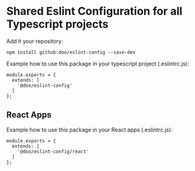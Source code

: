 # Shared Eslint Configuration for all Typescript projects

Add it your repository:
```
npm install github:doo/eslint-config --save-dev
```

Example how to use this package in your typescript project (.eslintrc.js):
```
module.exports = {
  extends: [
    '@doo/eslint-config'
  ]
};
```

## React Apps

Example how to use this package in your React apps (.eslintrc.js):
```
module.exports = {
  extends: [
    '@doo/eslint-config/react'
  ]
};
```
